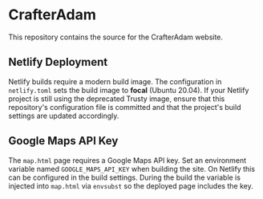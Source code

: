 # CrafterAdam

This repository contains the source for the CrafterAdam website.

## Netlify Deployment

Netlify builds require a modern build image. The configuration in `netlify.toml` sets the build image to **focal** (Ubuntu 20.04). If your Netlify project is still using the deprecated Trusty image, ensure that this repository's configuration file is committed and that the project's build settings are updated accordingly.

## Google Maps API Key

The `map.html` page requires a Google Maps API key. Set an environment variable
named `GOOGLE_MAPS_API_KEY` when building the site. On Netlify this can be
configured in the build settings. During the build the variable is injected into
`map.html` via `envsubst` so the deployed page includes the key.
